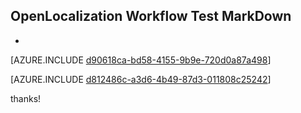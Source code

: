 ## OpenLocalization Workflow Test MarkDown
* 

[AZURE.INCLUDE [d90618ca-bd58-4155-9b9e-720d0a87a498](calleeMd1.md)]



[AZURE.INCLUDE [d812486c-a3d6-4b49-87d3-011808c25242](calleeMd2.md)]

 
thanks!